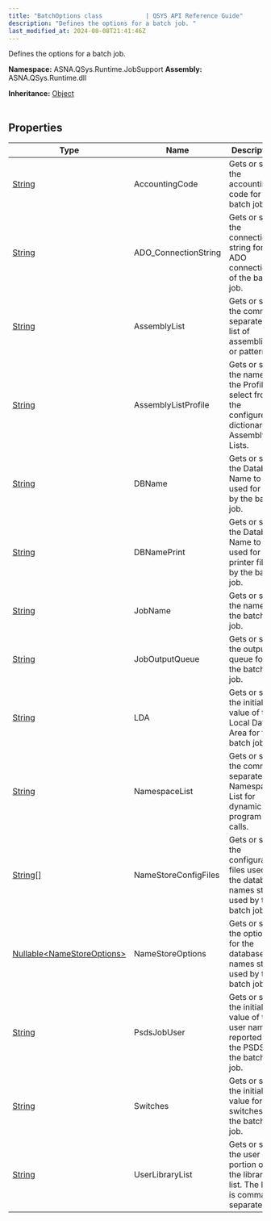 ```yaml
---
title: "BatchOptions class            | QSYS API Reference Guide"
description: "Defines the options for a batch job. "
last_modified_at: 2024-08-08T21:41:46Z
---
```


Defines the options for a batch job.

**Namespace:** ASNA.QSys.Runtime.JobSupport
**Assembly:** ASNA.QSys.Runtime.dll

**Inheritance:** [Object](https://docs.microsoft.com/en-us/dotnet/api/system.object)
<br>
<br>

## Properties

| Type | Name | Description
| --- | --- | --- 
| [String](https://learn.microsoft.com/en-us/dotnet/api/system.string?view=net-8.0) | AccountingCode | Gets or sets the accounting code for the batch job. |
| [String](https://learn.microsoft.com/en-us/dotnet/api/system.string?view=net-8.0) | ADO_ConnectionString | Gets or sets the connection string for the ADO connection of the batch job. |
| [String](https://learn.microsoft.com/en-us/dotnet/api/system.string?view=net-8.0) | AssemblyList | Gets or sets the comma separated list of assemblies or patterns. |
| [String](https://learn.microsoft.com/en-us/dotnet/api/system.string?view=net-8.0) | AssemblyListProfile | Gets or sets the name of the Profile to select from the configured dictionary of Assembly Lists. |
| [String](https://learn.microsoft.com/en-us/dotnet/api/system.string?view=net-8.0) | DBName | Gets or sets the Database Name to be used for data by the batch job. |
| [String](https://learn.microsoft.com/en-us/dotnet/api/system.string?view=net-8.0) | DBNamePrint | Gets or sets the Database Name to be used for printer files by the batch job. |
| [String](https://learn.microsoft.com/en-us/dotnet/api/system.string?view=net-8.0) | JobName | Gets or sets the name of the batch job. |
| [String](https://learn.microsoft.com/en-us/dotnet/api/system.string?view=net-8.0) | JobOutputQueue | Gets or sets the output queue for the batch job. |
| [String](https://learn.microsoft.com/en-us/dotnet/api/system.string?view=net-8.0) | LDA | Gets or sets the initial value of the Local Data Area for the batch job. |
| [String](https://learn.microsoft.com/en-us/dotnet/api/system.string?view=net-8.0) | NamespaceList | Gets or sets the comma separated Namespace List for dynamic program calls. |
| [String\[\]](https://docs.microsoft.com/en-us/dotnet/api/system.string) | NameStoreConfigFiles | Gets or sets the configuration files used for the database names store used by the batch job. |
| [Nullable\<NameStoreOptions\>](https://learn.microsoft.com/en-us/dotnet/csharp/language-reference/builtin-types/nullable-value-types) | NameStoreOptions | Gets or sets the options for the database names store used by the batch job. |
| [String](https://learn.microsoft.com/en-us/dotnet/api/system.string?view=net-8.0) | PsdsJobUser | Gets or sets the initial value of the user name reported in the PSDS for the batch job. |
| [String](https://learn.microsoft.com/en-us/dotnet/api/system.string?view=net-8.0) | Switches | Gets or sets the initial value for the switches of the batch job. |
| [String](https://learn.microsoft.com/en-us/dotnet/api/system.string?view=net-8.0) | UserLibraryList | Gets or sets the user portion of the library list. The list is comma separated. |
